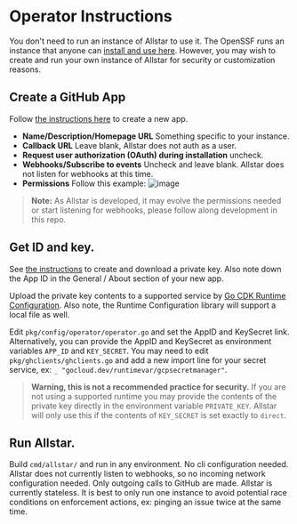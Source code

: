 # Operator Instructions

You don't need to run an instance of Allstar to use it. The OpenSSF runs an
instance that anyone can [install and use
here](https://github.com/apps/allstar-app). However, you may wish to create and
run your own instance of Allstar for security or customization reasons.

## Create a GitHub App

Follow [the instructions
here](https://docs.github.com/en/developers/apps/building-github-apps/creating-a-github-app)
to create a new app.

* **Name/Description/Homepage URL** Something specific to your instance.
* **Callback URL** Leave blank, Allstar does not auth as a user.
* **Request user authorization (OAuth) during installation** uncheck.
* **Webhooks/Subscribe to events** Uncheck and leave blank. Allstar does not
  listen for webhooks at this time.
* **Permissions** Follow this example: ![image](https://user-images.githubusercontent.com/771387/121067612-1bbc5200-c780-11eb-9bd3-214dfe808bf7.png)


> **Note:** As Allstar is developed, it may evolve the permissions needed or start
> listening for webhooks, please follow along development in this repo.

## Get ID and key.

See [the
instructions](https://docs.github.com/en/developers/apps/building-github-apps/authenticating-with-github-apps)
to create and download a private key. Also note down the App ID in the General /
About section of your new app.

Upload the private key contents to a supported service by [Go CDK Runtime
Configuration](https://gocloud.dev/howto/runtimevar/). Also note, the Runtime
Configuration library will support a local file as well.

Edit `pkg/config/operator/operator.go` and set the AppID and KeySecret
link. Alternatively, you can provide the AppID and KeySecret as environment
variables `APP_ID` and `KEY_SECRET`. You may need to edit
`pkg/ghclients/ghclients.go` and add a new import line for your secret service,
ex: `_ "gocloud.dev/runtimevar/gcpsecretmanager"`.

> **Warning, this is not a recommended practice for security.** If you are
  not using a supported runtime you may provide the contents of the private key
  directly in the environment variable `PRIVATE_KEY`. Allstar will only use this
  if the contents of `KEY_SECRET` is set exactly to `direct`.

## Run Allstar.

Build `cmd/allstar/` and run in any environment. No cli configuration
needed. Allstar does not currently listen to webhooks, so no incoming network
configuration needed. Only outgoing calls to GitHub are made. Allstar is
currently stateless. It is best to only run one instance to avoid potential race
conditions on enforcement actions, ex: pinging an issue twice at the same time.
